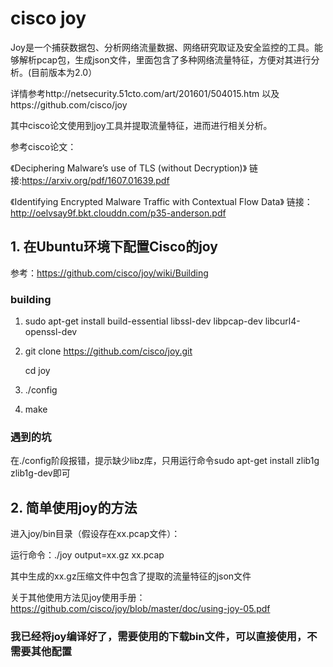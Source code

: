 # cisco joy

Joy是一个捕获数据包、分析网络流量数据、网络研究取证及安全监控的工具。能够解析pcap包，生成json文件，里面包含了多种网络流量特征，方便对其进行分析。(目前版本为2.0）

详情参考http://netsecurity.51cto.com/art/201601/504015.htm 以及https://github.com/cisco/joy 

其中cisco论文使用到joy工具并提取流量特征，进而进行相关分析。

参考cisco论文：

《Deciphering Malware’s use of TLS (without Decryption)》 链接:https://arxiv.org/pdf/1607.01639.pdf

《Identifying Encrypted Malware Traffic with Contextual Flow Data》 链接：http://oelvsay9f.bkt.clouddn.com/p35-anderson.pdf

## 1. 在Ubuntu环境下配置Cisco的joy

参考：https://github.com/cisco/joy/wiki/Building

### building
1. sudo apt-get install build-essential libssl-dev libpcap-dev libcurl4-openssl-dev
2. git clone https://github.com/cisco/joy.git

   cd joy
3. ./config
4. make

### 遇到的坑
在./config阶段报错，提示缺少libz库，只用运行命令sudo apt-get install zlib1g zlib1g-dev即可

## 2. 简单使用joy的方法
进入joy/bin目录（假设存在xx.pcap文件）：

运行命令：./joy output=xx.gz xx.pcap

其中生成的xx.gz压缩文件中包含了提取的流量特征的json文件

关于其他使用方法见joy使用手册：https://github.com/cisco/joy/blob/master/doc/using-joy-05.pdf

### 我已经将joy编译好了，需要使用的下载bin文件，可以直接使用，不需要其他配置
